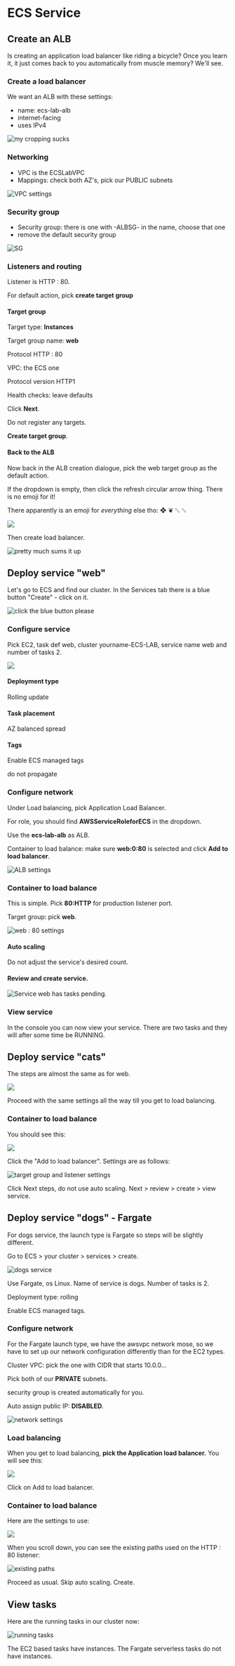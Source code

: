 # ECS Service

## Create an ALB

Is creating an application load balancer like riding a bicycle? Once you learn it, it just comes back to you automatically from muscle memory? We'll see.&#x20;

### Create a load balancer

We want an ALB with these settings:

* name: ecs-lab-alb
* internet-facing
* uses IPv4

![my cropping sucks](<../../../../.gitbook/assets/image (447).png>)

### Networking

* VPC is the ECSLabVPC
* Mappings: check both AZ's, pick our PUBLIC subnets

![VPC settings](<../../../../.gitbook/assets/image (237).png>)

### Security group

* Security group: there is one with -ALBSG- in the name, choose that one
* remove the default security group

![SG](<../../../../.gitbook/assets/image (353).png>)

### Listeners and routing

Listener is HTTP : 80.&#x20;

For default action, pick **create target group**

#### Target group&#x20;

Target type: **Instances**

Target group name: **web**

Protocol HTTP : 80

VPC: the ECS one

Protocol version HTTP1

Health checks: leave defaults

Click **Next**.&#x20;

Do not register any targets.&#x20;

**Create target group**.&#x20;

#### Back to the ALB

Now back in the ALB creation dialogue, pick the web target group as the default action.&#x20;

If the dropdown is empty, then click the refresh circular arrow thing. There is no emoji for it!&#x20;

There apparently is an emoji for _everything_ else tho: ❖ ❦ ␖ ␆

![](<../../../../.gitbook/assets/image (109).png>)

Then create load balancer.&#x20;

![pretty much sums it up](<../../../../.gitbook/assets/image (309) (1).png>)

## Deploy service "web"

Let's go to ECS and find our cluster. In the Services tab there is a blue button "Create" - click on it.&#x20;

![click the blue button please](<../../../../.gitbook/assets/image (363).png>)

### Configure service

Pick EC2, task def web, cluster yourname-ECS-LAB, service name web and number of tasks 2.

![](<../../../../.gitbook/assets/image (422).png>)

#### Deployment type

Rolling update

#### Task placement

AZ balanced spread

#### Tags

Enable ECS managed tags

do not propagate

### Configure network

Under Load balancing, pick Application Load Balancer.&#x20;

For role, you should find **AWSServiceRoleforECS** in the dropdown.

Use the **ecs-lab-alb** as ALB.

Container to load balance: make sure **web:0:80** is selected and click **Add to load balancer**.&#x20;

![ALB settings](<../../../../.gitbook/assets/image (49).png>)

### Container to load balance

This is simple. Pick **80:HTTP** for production listener port.&#x20;

Target group: pick **web**.&#x20;

![web : 80 settings](<../../../../.gitbook/assets/image (367).png>)

#### Auto scaling&#x20;

Do not adjust the service's desired count.&#x20;

#### Review and create service.&#x20;

![Service web has tasks pending. ](<../../../../.gitbook/assets/image (313).png>)

### View service

In the console you can now view your service. There are two tasks and they will after some time be  RUNNING.&#x20;

## Deploy service "cats"

The steps are almost the same as for web.&#x20;

![](<../../../../.gitbook/assets/image (300).png>)

Proceed with the same settings all the way till you get to load balancing.&#x20;

### Container to load balance

You should see this:

![](<../../../../.gitbook/assets/image (390).png>)

Click the "Add to load balancer". Settings are as follows:

![target group and listener settings](<../../../../.gitbook/assets/image (408).png>)

Click Next steps, do not use auto scaling. Next > review > create > view service.&#x20;

## Deploy service "dogs" - Fargate

For dogs service, the launch type is Fargate so steps will be slightly different.&#x20;

Go to ECS > your cluster > services > create.&#x20;

![dogs service](<../../../../.gitbook/assets/image (381).png>)

Use Fargate, os Linux. Name of service is dogs. Number of tasks is 2.&#x20;

Deployment type: rolling

Enable ECS managed tags.&#x20;

### Configure network

For the Fargate launch type, we have the awsvpc network mose, so we have to set up our network configuration differently than for the EC2 types.&#x20;

Cluster VPC: pick the one with CIDR that starts 10.0.0...

Pick both of our **PRIVATE** subnets.&#x20;

security group is created automatically for you.&#x20;

Auto assign public IP: **DISABLED**.&#x20;

![network settings](<../../../../.gitbook/assets/image (372) (1).png>)

### Load balancing&#x20;

When you get to load balancing, **pick the Application load balancer.** You will see this:

![](<../../../../.gitbook/assets/image (197) (1).png>)

Click on Add to load balancer.&#x20;

### Container to load balance

Here are the settings to use:

![](<../../../../.gitbook/assets/image (98) (1).png>)

When you scroll down, you can see the existing paths used on the HTTP : 80 listener:

![existing paths ](<../../../../.gitbook/assets/image (162).png>)

Proceed as usual. Skip auto scaling. Create.

## View tasks

Here are the running tasks in our cluster now:

![running tasks](<../../../../.gitbook/assets/image (425).png>)

The EC2 based tasks have instances. The Fargate serverless tasks do not have instances.&#x20;

###

